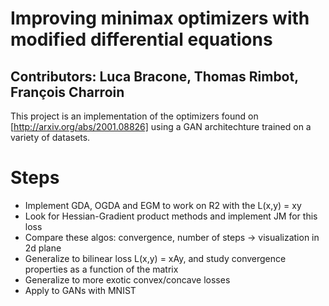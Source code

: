 # Improving minimax optimizers with modified differential equations

## Contributors: Luca Bracone, Thomas Rimbot, François Charroin

This project is an implementation of the optimizers found on
[http://arxiv.org/abs/2001.08826] using a GAN architechture trained on a
variety of datasets.

# Steps
- Implement GDA, OGDA and EGM to work on R2 with the L(x,y) = xy
- Look for Hessian-Gradient product methods and implement JM for this loss
- Compare these algos: convergence, number of steps -> visualization in 2d plane
- Generalize to bilinear loss L(x,y) = xAy, and study convergence properties as a function of the matrix
- Generalize to more exotic convex/concave losses
- Apply to GANs with MNIST